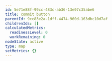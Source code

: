 ```yaml
---
id: 5e71e88f-99cc-483c-ab36-13e07c35abe6
title: commit button
parentId: 9cc83e2a-1dff-4474-960d-163dbc10d7af
childrenIds: []
calculatedMetrics:
  readinessLevel: 0
  workRemaining: 0
nodeState: active
type: map
setMetrics: {}
---
```

